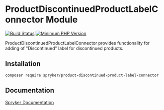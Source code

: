 # ProductDiscontinuedProductLabelConnector Module
[![Build Status](https://travis-ci.org/spryker/product-discontinued-product-label-connector.svg)](https://travis-ci.org/spryker/product-discontinued-product-label-connector)
[![Minimum PHP Version](https://img.shields.io/badge/php-%3E%3D%207.2-8892BF.svg)](https://php.net/)

ProductDiscontinuedProductLabelConnector provides functionality for adding of "Discontinued" label for discontinued products.

## Installation

```
composer require spryker/product-discontinued-product-label-connector
```

## Documentation

[Spryker Documentation](https://academy.spryker.com/developing_with_spryker/module_guide/modules.html)
